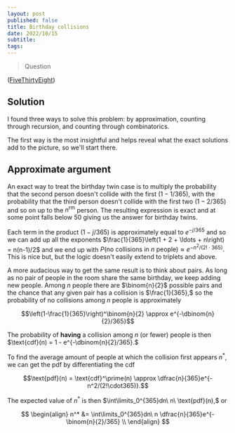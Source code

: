 ```yaml
---
layout: post
published: false
title: Birthday collisions
date: 2022/10/15
subtitle:
tags:
---
```


>Question

<!--more-->

([FiveThirtyEight](URL))

## Solution

I found three ways to solve this problem: by approximation, counting through recursion, and counting through combinatorics.

The first way is the most insightful and helps reveal what the exact solutions add to the picture, so we'll start there.

## Approximate argument

An exact way to treat the birthday twin case is to multiply the probability that the second person doesn't collide with the first $(1-1/365),$ with the probability that the third person doesn't collide with the first two $(1-2/365)$ and so on up to the $n^\text{rm}$ person. The resulting expression is exact and at some point falls below $50%$ giving us the answer for birthday twins.

Each term in the product $(1-j/365)$ is approximately equal to $e^{-j/365}$ and so we can add up all the exponents $\frac{1}{365}\left(1 + 2 + \ldots + n\right) = n(n-1)/2$ and we end up with $P(\text{no collisions in }n\text{ people}) \approx e^{-n^2/(2!\cdot 365)}.$ This is nice but, but the logic doesn't easily extend to triplets and above.

A more audacious way to get the same result is to think about pairs. As long as no pair of people in the room share the same birthday, we keep adding new people. Among $n$ people there are $\binom{n}{2}$ possible pairs and the chance that any given pair has a collision is $\frac{1}{365},$ so the probability of no collisions among $n$ people is approximately

$$\left(1-\frac{1}{365}\right)^\binom{n}{2} \approx e^{-\dbinom{n}{2}/365}$$

The probability of **having** a collision among $n$ (or fewer) people is then $\text{cdf}(n) = 1 - e^{-\dbinom{n}{2}/365}.$

To find the average amount of people at which the collision first appears $n^*$, we can get the $\text{pdf}$ by differentiating the $\text{cdf}$

$$\text{pdf}(n) = \text{cdf}^\prime(n) \approx \dfrac{n}{365}e^{-n^2/(2!\cdot365)}.$$

The expected value of $n^*$ is then $\int\limits_0^{365}dn\ n\ \text{pdf}(n),$ or

$$
  \begin{align}
    n^* &= \int\limits_0^{365}dn\ n \dfrac{n}{365}e^{-\binom{n}{2}/365} \\ 
  \end{align}
$$

<br>
